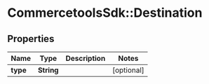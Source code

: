 # CommercetoolsSdk::Destination

## Properties
Name | Type | Description | Notes
------------ | ------------- | ------------- | -------------
**type** | **String** |  | [optional] 

